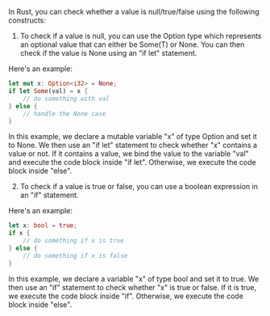 In Rust, you can check whether a value is null/true/false using the following constructs:

1. To check if a value is null, you can use the Option<T> type which represents an optional value that can either be Some(T) or None. You can then check if the value is None using an "if let" statement.

Here's an example:

```rust
let mut x: Option<i32> = None;
if let Some(val) = x {
    // do something with val
} else {
    // handle the None case
}
```

In this example, we declare a mutable variable "x" of type Option<i32> and set it to None. We then use an "if let" statement to check whether "x" contains a value or not. If it contains a value, we bind the value to the variable "val" and execute the code block inside "if let". Otherwise, we execute the code block inside "else".

2. To check if a value is true or false, you can use a boolean expression in an "if" statement.

Here's an example:

```rust
let x: bool = true;
if x {
    // do something if x is true
} else {
    // do something if x is false
}
```

In this example, we declare a variable "x" of type bool and set it to true. We then use an "if" statement to check whether "x" is true or false. If it is true, we execute the code block inside "if". Otherwise, we execute the code block inside "else".